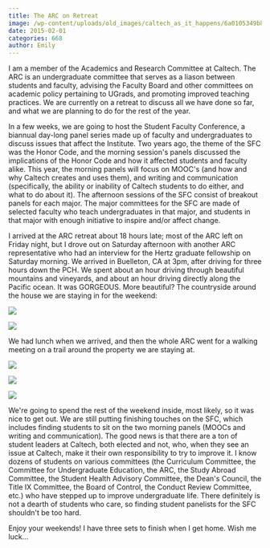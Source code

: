 ```yaml
---
title: The ARC on Retreat
image: /wp-content/uploads/old_images/caltech_as_it_happens/6a0105349b8251970b01bb07e1fcfa970d.jpg
date: 2015-02-01
categories: 668
author: Emily
---
```



I am a member of the Academics and Research Committee at Caltech. The ARC is an undergraduate committee that serves as a liason between students and faculty, advising the Faculty Board and other committees on academic policy pertaining to UGrads, and promoting improved teaching practices. We are currently on a retreat to discuss all we have done so far, and what we are planning to do for the rest of the year.

In a few weeks, we are going to host the Student Faculty Conference, a biannual day-long panel series made up of faculty and undergraduates to discuss issues that affect the Institute. Two years ago, the theme of the SFC was the Honor Code, and the morning session's panels discussed the implications of the Honor Code and how it affected students and faculty alike. This year, the morning panels will focus on MOOC's (and how and why Caltech creates and uses them), and writing and communication (specifically, the ability or inability of Caltech students to do either, and what to do about it). The afternoon sessions of the SFC consist of breakout panels for each major. The major committees for the SFC are made of selected faculty who teach undergraduates in that major, and students in that major with enough initiative to inspire and/or affect change.

I arrived at the ARC retreat about 18 hours late; most of the ARC left on Friday night, but I drove out on Saturday afternoon with another ARC representative who had an interview for the Hertz graduate fellowship on Saturday morning. We arrived in Buelleton, CA at 3pm, after driving for three hours down the PCH. We spent about an hour driving through beautiful mountains and vineyards, and about an hour driving directly along the Pacific ocean. It was GORGEOUS. More beautiful? The countryside around the house we are staying in for the weekend:


![](/old_images/caltech_as_it_happens/6a0105349b8251970b01bb07e1fd05970d.jpg)


![](/old_images/caltech_as_it_happens/6a0105349b8251970b01b8d0c7cc7f970c.jpg)

We had lunch when we arrived, and then the whole ARC went for a walking meeting on a trail around the property we are staying at.


![](/old_images/caltech_as_it_happens/6a0105349b8251970b01b7c73e3ff7970b.jpg)


![](/old_images/caltech_as_it_happens/6a0105349b8251970b01b7c73e4005970b.jpg)


![](/old_images/caltech_as_it_happens/6a0105349b8251970b01b8d0c7cca2970c.jpg)

We're going to spend the rest of the weekend inside, most likely, so it was nice to get out. We are still putting finishing touches on the SFC, which includes finding students to sit on the two morning panels (MOOCs and writing and communication). The good news is that there are a ton of student leaders at Caltech, both elected and not, who, when they see an issue at Caltech, make it their own responsibility to try to improve it. I know dozens of students on various committees (the Curriculum Committee, the Committee for Undergraduate Education, the ARC, the Study Abroad Committee, the Student Health Advisory Committee, the Dean's Council, the Title IX Committee, the Board of Control, the Conduct Review Committee, etc.) who have stepped up to improve undergraduate life. There definitely is not a dearth of students who care, so finding student panelists for the SFC shouldn't be too hard.

Enjoy your weekends! I have three sets to finish when I get home. Wish me luck...

